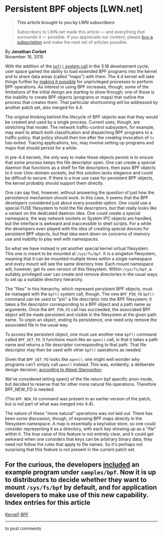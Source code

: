 # Persistent BPF objects [LWN.net]

> **This article brought to you by LWN subscribers**
> 
> Subscribers to LWN.net made this article — and everything that surrounds it — possible. If you appreciate our content, please [buy a subscription](/Promo/nst-nag3/subscribe) and make the next set of articles possible. 

By **Jonathan Corbet**  
November 18, 2015 

With the addition of the [`bpf()` system call](/Articles/612878/) in the 3.18 development cycle, user space gained the ability to load extended BPF programs into the kernel and to share data areas (called "maps") with them. The 4.4 kernel will take things further by [making it possible](/Articles/660331/) for unprivileged processes to perform BPF operations. As interest in using BPF increases, though, some of the limitations of the initial design are starting to show through; one of those is the inability to create BPF objects (programs or maps) that outlive the process that creates them. That particular shortcoming will be addressed by another patch set, also merged for 4.4. 

The original thinking behind the lifecycle of BPF objects was that they would be created and used by a single process. Current uses, though, are stretching that model. The network traffic-control subsystem, for example, may want to attach both classification and dispatching BPF programs to a traffic policy; that policy should then live after the creating invocation of `tc` has exited. Tracing applications, too, may involve setting up programs and maps that should persist for a while. 

In pre-4.4 kernels, the only way to make these objects persist is to ensure that some process keeps the file descriptor open. One can create a special daemon that functions as a shelf for file descriptors, then pass BPF objects to it over Unix-domain sockets, but this solution lacks elegance and could be difficult to secure. If there is a true use case for persistent BPF objects, the kernel probably should support them directly. 

One can say that, however, without answering the question of just how the persistence mechanism should work. In this case, it seems that the BPF developers considered just about every possible option. One could use a special FUSE filesystem to hold the file descriptors, but that really looks like a variant on the dedicated daemon idea. One could create a special namespace, the way network sockets or System IPC objects are handled, but the interface is awkward and inaccessible to shell scripts. For a while the developers even played with the idea of creating special devices for persistent BPF objects, but that idea went down on concerns of memory use and inability to play well with namespaces. 

So what we have instead is yet another special kernel virtual filesystem. This one is meant to be mounted at `/sys/fs/bpf`. It is a singleton filesystem, meaning that it can be mounted multiple times within a single namespace and every mount will see the same directory tree. Each mount namespace will, however, get its own version of this filesystem. Within `/sys/fs/bpf`, a suitably privileged user can create and remove directories in the usual ways to set up a suitable directory hierarchy. 

The "files" in this hierarchy, which represent persistent BPF objects, must be managed with the `bpf()` system call, though. The new `BPF_PIN_FD` `bpf()` command can be used to "pin" a file descriptor into the BPF filesystem; it takes a file descriptor corresponding to a BPF object and a path name as arguments. Once the `BPF_PIN_FD` call has succeeded, the associated BPF object will be made persistent and visible in the filesystem at the given path name. To unpin an object, ending its persistence, one need only remove the associated file in the usual way. 

To access the persistent object, one must use another new `bpf()` command called `BPF_GET_FD`. It functions much like an `open()` call, in that it takes a path name and returns a file descriptor corresponding to that path. That file descriptor may then be used with other `bpf()` operations as needed. 

Given that `BPF_GET_FD` looks like `open()`, one might well wonder why programs can't simply call `open()` instead. This was, evidently, a deliberate design decision; [according to Alexei Starovoitov](/Articles/664689/): 

We've considered letting open() of the file return bpf specific anon-inode, but decided to reserve that for other more natural file operations. Therefore BPF_NEW_FD is needed. 

(The `BPF_NEW_FD` command was present in an earlier version of the patch, but is not part of what was merged into 4.4). 

The nature of these "more natural" operations was not laid out. There has been some discussion, though, of exposing BPF maps directly in the filesystem namespace. A map is essentially a key/value store, so one could consider representing it as a directory, with each key showing up as a "file" within it. The true value of this feature is not entirely clear, and it could get awkward when one considers that keys can be arbitrary binary data; they need not follow the rules that apply to file names. So it's perhaps not surprising that this feature is not present in the current patch set. 

For the curious, the developers [included](http://git.kernel.org/linus/42984d7c1e563bf92e6ca7a0fd89f8e933f2162e) an example program under `samples/bpf`. Now it is up to distributors to decide whether they want to mount `/sys/fs/bpf` by default, and for application developers to make use of this new capability.  
Index entries for this article  
---  
[Kernel](/Kernel/Index)| [BPF](/Kernel/Index#BPF)  
  


* * *

to post comments 
